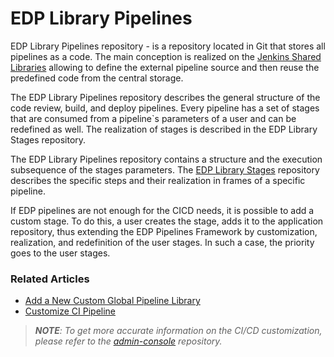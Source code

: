 # EDP Library Pipelines

EDP Library Pipelines repository - is a repository located in Git that stores all pipelines as a code. The main 
conception is realized on the [Jenkins Shared Libraries](https://www.jenkins.io/doc/book/pipeline/shared-libraries/) allowing to 
define the external pipeline source and then reuse the predefined code from the central storage. 

The EDP Library Pipelines repository describes the general structure of the code review, build, and deploy pipelines.
Every pipeline has a set of stages that are consumed from a pipeline`s parameters of a user 
and can be redefined as well. The realization of stages is described in the EDP Library Stages repository.  
 
The EDP Library Pipelines repository contains a structure and the execution subsequence of the stages parameters. 
The [EDP Library Stages](https://github.com/epmd-edp/edp-library-stages#edp-library-stages) repository describes the specific steps and their realization in frames of a specific pipeline. 

If EDP pipelines are not enough for the CICD needs, it is possible to add a custom stage. To do this, a user 
creates the stage, adds it to the application repository, thus extending the EDP Pipelines Framework by customization, 
realization, and redefinition of the user stages. 
In such a case, the priority goes to the user stages.

### Related Articles

- [Add a New Custom Global Pipeline Library](https://github.com/epmd-edp/admin-console/blob/master/documentation/cicd_customization/add_new_custom_global_pipeline_lib.md#add-a-new-custom-global-pipeline-library)
- [Customize CI Pipeline](https://github.com/epmd-edp/admin-console/blob/master/documentation/cicd_customization/customize_ci_pipeline.md#customize-ci-pipeline)

>_**NOTE**: To get more accurate information on the CI/CD customization, please refer to the [admin-console](https://github.com/epmd-edp/admin-console/tree/master#edp-admin-console) repository._
